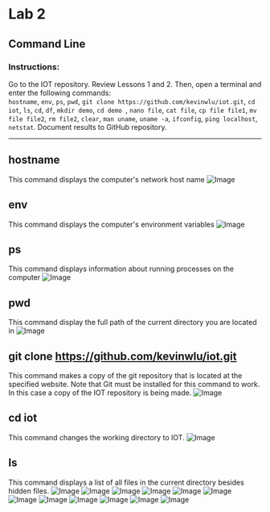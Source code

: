 # Lab 2
## Command Line 
### Instructions:
Go to the IOT repository. Review Lessons 1 and 2. Then, open a terminal and enter the following commands:</br>
`hostname`, 
`env`, 
`ps`, 
`pwd`, 
`git clone https://github.com/kevinwlu/iot.git`, 
`cd iot`, 
`ls`, 
`cd`, 
`df`, 
`mkdir demo`, 
`cd demo `, 
`nano file`, 
`cat file`, 
`cp file file1`, 
`mv file file2`, 
`rm file2`, 
`clear`, 
`man uname`, 
`uname -a`, 
`ifconfig`, 
`ping localhost`, 
`netstat`. 
Document results to GitHub repository.

---
## hostname
This command displays the computer's network host name
![Image](https://github.com/user-attachments/assets/d777f1d1-3a33-4e86-803e-8a1e75cba3b4)

## env
This command displays the computer's environment variables
![Image](https://github.com/user-attachments/assets/f84adf1c-85d5-4749-8512-502d95b512b6)

## ps
This command displays information about running processes on the computer
![Image](https://github.com/user-attachments/assets/bb90b61f-6da9-46f0-9f17-ba12e68c3020)

## pwd
This command display the full path of the current directory you are located in
![Image](https://github.com/user-attachments/assets/1fa2e96f-39ed-40e8-bc5a-a8a2a5ebc086)

## git clone https://github.com/kevinwlu/iot.git
This command makes a copy of the git repository that is located at the specified website. Note that Git must be installed for this command to work. 
In this case a copy of the IOT repository is being made.
![Image](https://github.com/user-attachments/assets/87838ae4-ca98-48e5-85e2-0f76a1d01d12)

## cd iot
This command changes the working directory to IOT. 
![Image](https://github.com/user-attachments/assets/1a767092-3f18-4306-903b-3731c53073b3)

## ls
This command displays a list of all files in the current directory besides hidden files. 
![Image](https://github.com/user-attachments/assets/57c24745-ece3-4342-91be-420c9a7cd558)
![Image](https://github.com/user-attachments/assets/ea29c308-426d-403f-9e36-e1fcad1297c8)
![Image](https://github.com/user-attachments/assets/14732598-95f4-4e3e-b587-c0c7272afec3)
![Image](https://github.com/user-attachments/assets/b6a107d3-fca4-4e22-a438-8efe1c953db4)
![Image](https://github.com/user-attachments/assets/ff65a451-cc5f-4dff-b59c-9f85e7a4cea3)
![Image](https://github.com/user-attachments/assets/3a8e566d-1ab6-47ab-9b72-dddbb214412a)
![Image](https://github.com/user-attachments/assets/af1190c7-96a1-4592-b83c-773aa9728e85)
![Image](https://github.com/user-attachments/assets/327024ef-3a16-4e75-86fb-0d235e3a1114)
![Image](https://github.com/user-attachments/assets/0baf8497-e6a8-4c61-8e62-ad478678a53a)
![Image](https://github.com/user-attachments/assets/05c3566b-d2d6-4400-9dd1-f74f4995ea7e)
![Image](https://github.com/user-attachments/assets/c4095311-6ec3-4bb7-89eb-e87d4f053d29)
![Image](https://github.com/user-attachments/assets/64c18179-2a10-4af9-8f8f-0c6274d7de08)
